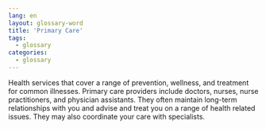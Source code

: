 ```yaml
---
lang: en
layout: glossary-word
title: 'Primary Care'
tags:
  - glossary
categories:
  - glossary
---
```

Health services that cover a range of prevention, wellness, and treatment for common illnesses. Primary care providers include doctors, nurses, nurse practitioners, and physician assistants. They often maintain long-term relationships with you and advise and treat you on a range of health related issues. They may also coordinate your care with specialists.